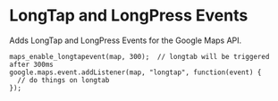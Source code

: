 LongTap and LongPress Events
=====================
Adds LongTap and LongPress Events for the Google Maps API.

```
maps_enable_longtapevent(map, 300);  // longtab will be triggered after 300ms
google.maps.event.addListener(map, "longtap", function(event) {
  // do things on longtab
});
```
